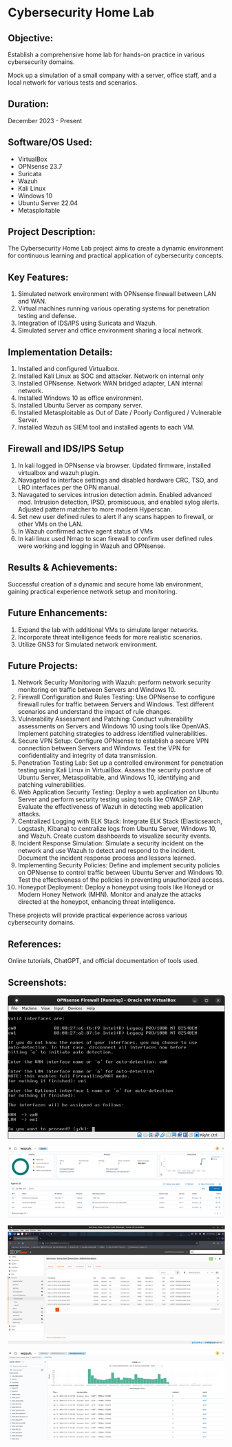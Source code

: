 # Cybersecurity Home Lab 

## Objective:
Establish a comprehensive home lab for hands-on practice in various cybersecurity domains.

Mock up a simulation of a small company with a server, office staff, and a local network for various tests and scenarios. 

## Duration: 
December 2023 - Present 

                                                 
## Software/OS Used:
- VirtualBox 
- OPNsense 23.7
- Suricata 
- Wazuh
- Kali Linux 
- Windows 10
- Ubuntu Server 22.04
- Metasploitable 
 
## Project Description: 
The Cybersecurity Home Lab project aims to create a dynamic environment for continuous learning and practical application of cybersecurity concepts. 

## Key Features: 
1. Simulated network environment with OPNsense firewall between LAN and WAN. 
2. Virtual machines running various operating systems for penetration testing and defense. 
3. Integration of IDS/IPS using Suricata and Wazuh. 
4. Simulated server and office environment sharing a local network.

## Implementation Details: 
1. Installed and configured Virtualbox.
2. Installed Kali Linux as SOC and attacker. Network on internal only
3. Installed OPNsense. Network WAN bridged adapter, LAN internal network.
4. Installed Windows 10 as office environment.
5. Installed Ubuntu Server as company server.
6. Installed Metasploitable as Out of Date / Poorly Configured / Vulnerable Server.
7. Installed Wazuh as SIEM tool and installed agents to each VM. 

## Firewall and IDS/IPS Setup
1. In kali logged in OPNsense via browser. Updated firmware, installed virtualbox and wazuh plugin.
2. Navagated to interface settings and disabled hardware CRC, TSO, and LRO interfaces per the OPN manual.
3. Navagated to services intrusion detection admin. Enabled advanced mod. Intrusion detection, IPSD, promiscuous, and enabled sylog alerts. Adjusted pattern matcher to more modern Hyperscan.
4. Set new user defined rules to alert if any scans happen to firewall, or other VMs on the LAN.
5. In Wazuh confirmed active agent status of VMs
6. In kali linux used Nmap to scan firewall to confirm user defined rules were working and logging in Wazuh and OPNsense. 


## Results & Achievements:
Successful creation of a dynamic and secure home lab environment, gaining practical experience network setup and monitoring. 


## Future Enhancements:
1. Expand the lab with additional VMs to simulate larger networks. 
2. Incorporate threat intelligence feeds for more realistic scenarios. 
3. Utilize GNS3 for Simulated network environment. 

## Future Projects:
1. Network Security Monitoring with Wazuh: perform network security monitoring on traffic between Servers and Windows 10. 
2. Firewall Configuration and Rules Testing: Use OPNsense to configure firewall rules for traffic between Servers and Windows. Test different scenarios and understand the impact of rule changes. 
3. Vulnerability Assessment and Patching: Conduct vulnerability assessments on Servers and Windows 10 using tools like OpenVAS. Implement patching strategies to address identified vulnerabilities. 
4. Secure VPN Setup: Configure OPNsense to establish a secure VPN connection between Servers and Windows. Test the VPN for confidentiality and integrity of data transmission. 
5. Penetration Testing Lab: Set up a controlled environment for penetration testing using Kali Linux in VirtualBox. Assess the security posture of Ubuntu Server, Metaspolitable, and Windows 10, identifying and patching vulnerabilities. 
6. Web Application Security Testing: Deploy a web application on Ubuntu Server and perform security testing using tools like OWASP ZAP. Evaluate the effectiveness of Wazuh in detecting web application attacks. 
7. Centralized Logging with ELK Stack: Integrate ELK Stack (Elasticsearch, Logstash, Kibana) to centralize logs from Ubuntu Server, Windows 10, and Wazuh. Create custom dashboards to visualize security events. 
8. Incident Response Simulation: Simulate a security incident on the network and use Wazuh to detect and respond to the incident. Document the incident response process and lessons learned. 
9. Implementing Security Policies: Define and implement security policies on OPNsense to control traffic between Ubuntu Server and Windows 10. Test the effectiveness of the policies in preventing unauthorized access. 
10. Honeypot Deployment: Deploy a honeypot using tools like Honeyd or Modern Honey Network (MHN). Monitor and analyze the attacks directed at the honeypot, enhancing threat intelligence. 

These projects will provide practical experience across various cybersecurity domains.

## References: 
Online tutorials, ChatGPT, and official documentation of tools used. 

## Screenshots:

  ![screenshot](setnetwork.png)
  
  ![screenshot](wazuh.png)
  
   ![screenshot](alerts.png)
   
   ![screenshot](alerts2.png)

